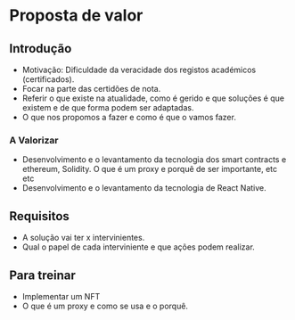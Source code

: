 # Proposta de valor

## Introdução

- Motivação: Dificuldade da veracidade dos registos académicos (certificados).
- Focar na parte das certidões de nota.
- Referir o que existe na atualidade, como é gerido e que soluções é que existem e de que forma podem ser adaptadas.
- O que nos propomos a fazer e como é que o vamos fazer.

### A Valorizar

- Desenvolvimento e o levantamento da tecnologia dos smart contracts e ethereum, Solidity. O que é um proxy e porquê de ser importante, etc etc
- Desenvolvimento e o levantamento da tecnologia de React Native.

## Requisitos

- A solução vai ter x intervinientes.
- Qual o papel de cada interviniente e que ações podem realizar.

## Para treinar

- Implementar um NFT
- O que é um proxy e como se usa e o porquê.
